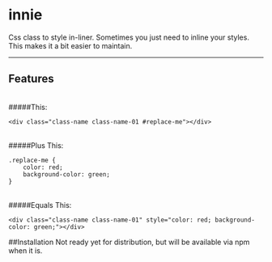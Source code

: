 # innie
Css class to style in-liner. Sometimes you just need to inline your styles. This makes it a bit easier to maintain.

---

Features
--------
<br />
#####This:

    <div class="class-name class-name-01 #replace-me"></div>
<br />
#####Plus This:

    .replace-me {
        color: red;
        background-color: green;
    }
<br />
#####Equals This:

    <div class="class-name class-name-01" style="color: red; background-color: green;"></div>

##Installation
Not ready yet for distribution, but will be available via npm when it is.
